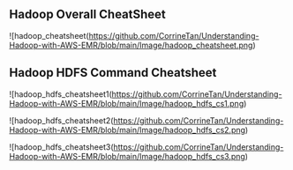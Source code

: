 ## Hadoop Overall CheatSheet
![hadoop_cheatsheet(https://github.com/CorrineTan/Understanding-Hadoop-with-AWS-EMR/blob/main/Image/hadoop_cheatsheet.png)

## Hadoop HDFS Command Cheatsheet
![hadoop_hdfs_cheatsheet1(https://github.com/CorrineTan/Understanding-Hadoop-with-AWS-EMR/blob/main/Image/hadoop_hdfs_cs1.png)

![hadoop_hdfs_cheatsheet2(https://github.com/CorrineTan/Understanding-Hadoop-with-AWS-EMR/blob/main/Image/hadoop_hdfs_cs2.png)

![hadoop_hdfs_cheatsheet3(https://github.com/CorrineTan/Understanding-Hadoop-with-AWS-EMR/blob/main/Image/hadoop_hdfs_cs3.png)